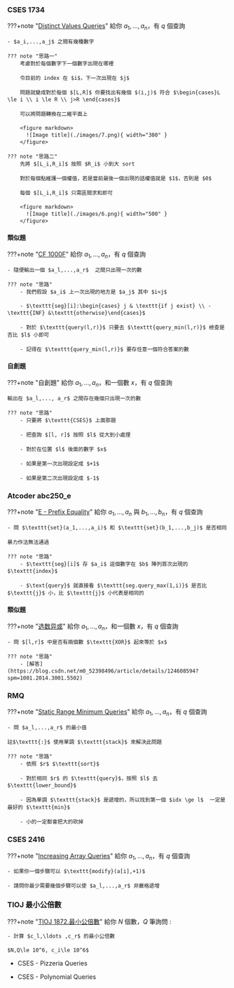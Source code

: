 ### CSES 1734

???+note "[Distinct Values Queries](https://cses.fi/problemset/task/1734)"
    給你 $a_1,...,a_n$，有 $q$ 個查詢
    

    - $a_i,...,a_j$ 之間有幾種數字
    
    ??? note "思路一"
    	考慮對於每個數字下一個數字出現在哪裡
    	
    	令目前的 index 在 $i$，下一次出現在 $j$
    	
    	問題就變成對於每個 $[L,R]$ 你要找出有幾個 $(i,j)$ 符合 $\begin{cases}L \le i \\ i \le R \\ j>R \end{cases}$
    	
    	可以將問題轉換在二維平面上
    	
    	<figure markdown>
          ![Image title](./images/7.png){ width="300" }
        </figure>
        
    ??? note "思路二"
    	先將 $[L_i,R_i]$ 按照 $R_i$ 小到大 sort
    	
    	對於每個點維護一個權值，若是當前最後一個出現的話權值就是 $1$，否則是 $0$
    	
    	每個 $[L_i,R_i]$ 只需區間求和即可
    	
    	<figure markdown>
          ![Image title](./images/6.png){ width="500" }
        </figure>


#### 類似題
???+note "[CF 1000F](https://codeforces.com/problemset/problem/1000/F)"
    給你 $a_1,...,a_n$，有 $q$ 個查詢
    
    - 隨便輸出一個 $a_l,...,a_r$  之間只出現一次的數
    
    ??? note "思路"
        - 我們假設 $a_i$ 上一次出現的地方是 $a_j$ 其中 $i<j$
    
        - $\texttt{seg}[i]:\begin{cases} j & \texttt{if j exist} \\ -\texttt{INF} &\texttt{otherwise}\end{cases}$
    
        - 對於 $\texttt{query(l,r)}$ 只要去 $\texttt{query_min(l,r)}$ 檢查是否比 $l$ 小即可
    
        - 記得在 $\texttt{query_min(l,r)}$ 要存任意一個符合答案的數

#### 自創題
???+note "自創題"
    給你 $a_1,...,a_n$，和一個數 $x$，有 $q$ 個查詢
    
    輸出在 $a_l,..., a_r$ 之間存在幾個只出現一次的數
    
    ??? note "思路"
        - 只要將 $\texttt{CSES}$ 上面那題
    
        - 把查詢 $[l, r]$ 按照 $l$ 從大到小處理
    
        - 對於在位置 $l$ 後面的數字 $x$
    
        - 如果是第一次出現設定成 $+1$
    
        - 如果是第二次出現設定成 $-1$
### Atcoder abc250_e
???+note "[E - Prefix Equality](https://atcoder.jp/contests/abc250/tasks/abc250_e)"
    給你 $a_1,...,a_n$ 與 $b_1,...,b_n$，有 $q$ 個查詢
    
    - 問 $\texttt{set}(a_1,...,a_i)$ 和 $\texttt{set}(b_1,...,b_j)$ 是否相同
    
    暴力作法無法通過
    
    ??? note "思路"    
        - $\texttt{seg}[i]$ 存 $a_i$ 這個數字在 $b$ 陣列首次出現的 $\texttt{index}$
    
        - $\text{query}$ 就直接看 $\texttt{seg.query_max(1,i)}$ 是否比 $\texttt{j}$ 小，比 $\texttt{j}$ 小代表是相同的

#### 類似題
???+note "[选数异或](http://oj.ecustacm.cn/problem.php?id=2024)"
    給你 $a_1,...,a_n$，和一個數 $x$，有 $q$ 個查詢
    
    - 問 $[l,r]$ 中是否有兩個數 $\texttt{XOR}$ 起來等於 $x$
    
    ??? note "思路"
        - [解答](https://blog.csdn.net/m0_52398496/article/details/124608594?spm=1001.2014.3001.5502)

### RMQ
???+note "[Static Range Minimum Queries](https://cses.fi/problemset/task/1647)"
    給你 $a_1,...,a_n$，有 $q$ 個查詢
    
    - 問 $a_l,...,a_r$ 的最小值
    
    註$\texttt{:}$ 使用單調 $\texttt{stack}$ 來解決此問題
    
    ??? note "思路"
        - 依照 $r$ $\texttt{sort}$
    
        - 對於相同 $r$ 的 $\texttt{query}$，按照 $l$ 去 $\texttt{lower_bound}$
    
        - 因為單調 $\texttt{stack}$ 是遞增的，所以找到第一個 $idx \ge l$  一定是最好的 $\texttt{min}$
        
        - 小的一定都會把大的砍掉

### CSES  2416
???+note "[Increasing Array Queries](https://cses.fi/problemset/task/2416)"
    給你 $a_1,...,a_n$，有 $q$ 個查詢
    
    - 如果你一個步驟可以 $\texttt{modify}(a[i],+1)$ 
    
    - 請問你最少需要幾個步驟可以使 $a_l,...,a_r$ 非嚴格遞增

### TIOJ 最小公倍數

???+note "[TIOJ 1872.最小公倍數](https://tioj.ck.tp.edu.tw/problems/1872)"
	給你 $N$ 個數，$Q$ 筆詢問 :
	
	- 計算 $c_l,\ldots ,c_r$ 的最小公倍數

	$N,Q\le 10^6, c_i\le 10^6$
	
	


- CSES - Pizzeria Queries

- CSES - Polynomial Queries